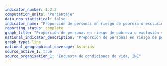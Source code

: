 ```yaml
---
indicator_number: 1.2.2
computation_units: "Porcentaje"
data_non_statistical: false
indicator_name: "Proporción de personas en riesgo de pobreza o exclusión social: indicador AROPE, considerando el umbral autonómico de pobreza"
reporting_status: complete
graph_title: "Proporción de personas en riesgo de pobreza o exclusión social: indicador AROPE, considerando el umbral autonómico de pobreza"
national_indicator_description: "Proporción de personas en riesgo de pobreza o exclusión social: indicador AROPE, considerando el umbral autonómico de pobreza"
graph_type: line
national_geographical_coverage: Asturias
source_active_1: true
source_organisation_1: "Encuesta de condiciones de vida, INE"
---
```

